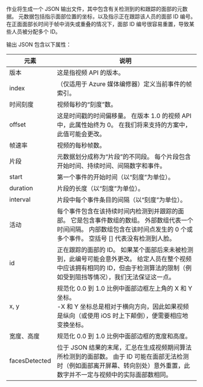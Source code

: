 作业将生成一个 JSON 输出文件，其中包含有关检测到的和跟踪的面部的元数据。 元数据包括指示面部位置的坐标，以及指示正在跟踪该人员的面部 ID 编号。 在正面面部长时间于帧中消失或重叠的情况下，面部 ID 编号很容易重置，导致某些人员被分配多个 ID。

输出 JSON 包含以下属性：

| 元素 | 说明 |
| --- | --- |
| 版本 |这是指视频 API 的版本。 |
| index | （仅适用于 Azure 媒体编修器）定义当前事件的帧索引。 |
| 时间刻度 |视频每秒的“刻度”数。 |
| offset |这是时间戳的时间偏移量。 在版本 1.0 的视频 API 中，此属性始终为 0。 在我们将来支持的方案中，此值可能会更改。 |
| 帧速率 |视频的每秒帧数。 |
| 片段 |元数据划分成称为“片段”的不同段。 每个片段包含开始时间、持续时间、间隔数字和事件。 |
| start |第一个事件的开始时间（以“刻度”为单位）。 |
| duration |片段的长度（以“刻度”为单位）。 |
| interval |片段中每个事件条目的间隔（以“刻度”为单位）。 |
| 活动 |每个事件包含在该持续时间内检测到并跟踪的面部。 它是包含事件数组的数组。 外部数组代表一个时间间隔。 内部数组包含在该时间点发生的 0 个或多个事件。 空括号 [] 代表没有检测到人脸。 |
| id |正在跟踪的面部的 ID。 如果某个面部后来未被检测到，此编号可能会意外更改。 给定人员在整个视频中应该拥有相同的 ID，但由于检测算法的限制（例如受到阻挡等情况），我们无法保证这一点。 |
| x, y |规范化 0.0 到 1.0 比例中面部边框左上角的 X 和 Y 坐标。 <br/>-X 和 Y 坐标总是相对于横向方向，因此如果视频是纵向（或使用 iOS 时上下颠倒），便需要相应地变换坐标。 |
| 宽度、高度 |规范化 0.0 到 1.0 比例中面部边框的宽度和高度。 |
| facesDetected |位于 JSON 结果的末尾，汇总在生成视频期间算法所检测到的面部数。 由于 ID 可能在面部无法检测时（例如面部离开屏幕、转向别处）意外重置，此数字并不一定与视频中的实际面部数相同。 |

